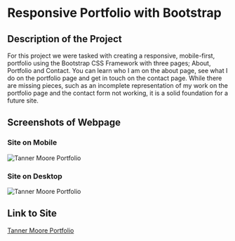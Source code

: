 # Responsive Portfolio with Bootstrap

## Description of the Project

For this project we were tasked with creating a responsive, mobile-first, portfolio using the Bootstrap CSS Framework with three pages; About, Portfolio and Contact. You can learn who I am on the about page, see what I do on the portfolio page and get in touch on the contact page. While there are missing pieces, such as an incomplete representation of my work on the portfolio page and the contact form not working, it is a solid foundation for a future site.

## Screenshots of Webpage

### Site on Mobile
![Tanner Moore Portfolio](./assets/images/tanner-moore-portfolio-mobile.gif)

### Site on Desktop
![Tanner Moore Portfolio](./assets/images/tanner-moore-portfolio-desktop.gif)

## Link to Site
[Tanner Moore Portfolio](https://tdmoore004.github.io/responsive-portfolio-bootstrap/)
